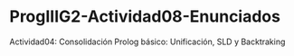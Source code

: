 # ProgIIIG2-Actividad08-Enunciados
Actividad04: Consolidación Prolog básico: Unificación, SLD y Backtraking
